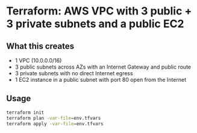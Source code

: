 # Terraform: AWS VPC with 3 public + 3 private subnets and a public EC2

## What this creates
* 1 VPC (10.0.0.0/16)
* 3 public subnets across AZs with an Internet Gateway and public route
* 3 private subnets with no direct Internet egress
* 1 EC2 instance in a public subnet with port 80 open from the Internet

## Usage
```bash
terraform init
terraform plan -var-file=env.tfvars
terraform apply -var-file=env.tfvars
